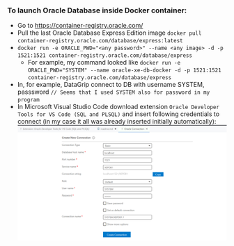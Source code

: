### To launch Oracle Database inside Docker container:  
* Go to https://container-registry.oracle.com/
* Pull the last Oracle Database Express Edition image `docker pull container-registry.oracle.com/database/express:latest`
* `docker run -e ORACLE_PWD="<any password>" --name <any image> -d -p 1521:1521 container-registry.oracle.com/database/express`
    * For example, my command looked like `docker run -e ORACLE_PWD="SYSTEM" --name oracle-xe-db-docker -d -p 1521:1521 container-registry.oracle.com/database/express`
* In, for example, DataGrip connect to DB with username SYSTEM, passsword <your password> `// Seems that I used SYSTEM also for password in my program`
* In Microsoft Visual Studio Code download extension `Oracle Developer Tools for VS Code (SQL and PLSQL)` and insert following credentials to connect (in my case it all was already inserted initially automatically): 
![How to connect from VSCode](../vscode-connection.PNG)
